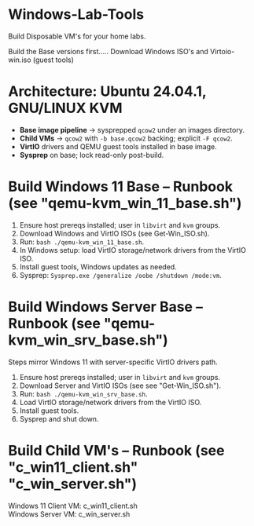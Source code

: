 # Windows-Lab-Tools
Build Disposable VM's for your home labs.

Build the Base versions first.....
Download Windows ISO's and Virtoio-win.iso (guest tools)
# Architecture: Ubuntu 24.04.1, GNU/LINUX KVM
- **Base image pipeline** → sysprepped `qcow2` under an images directory.
- **Child VMs** → `qcow2` with `-b base.qcow2` backing; explicit `-F qcow2`.
- **VirtIO** drivers and QEMU guest tools installed in base image.
- **Sysprep** on base; lock read-only post-build.

# Build Windows 11 Base – Runbook (see "qemu-kvm_win_11_base.sh")
1) Ensure host prereqs installed; user in `libvirt` and `kvm` groups.
2) Download Windows and VirtIO ISOs (see Get-Win_ISO.sh).
3) Run: `bash ./qemu-kvm_win_11_base.sh`.
4) In Windows setup: load VirtIO storage/network drivers from the VirtIO ISO.
5) Install guest tools, Windows updates as needed.
6) Sysprep: `Sysprep.exe /generalize /oobe /shutdown /mode:vm`.

# Build Windows Server Base – Runbook (see "qemu-kvm_win_srv_base.sh")
Steps mirror Windows 11 with server-specific VirtIO drivers path.
1) Ensure host prereqs installed; user in `libvirt` and `kvm` groups.
2) Download Server and VirtIO ISOs (see see "Get-Win_ISO.sh").
3) Run: `bash ./qemu-kvm_win_srv_base.sh`.
4) Load VirtIO storage/network drivers from the VirtIO ISO.
5) Install guest tools.
6) Sysprep and shut down.

# Build Child VM's – Runbook (see "c_win11_client.sh" "c_win_server.sh")
Windows 11 Client VM:  c_win11_client.sh \
   Windows Server VM:  c_win_server.sh
